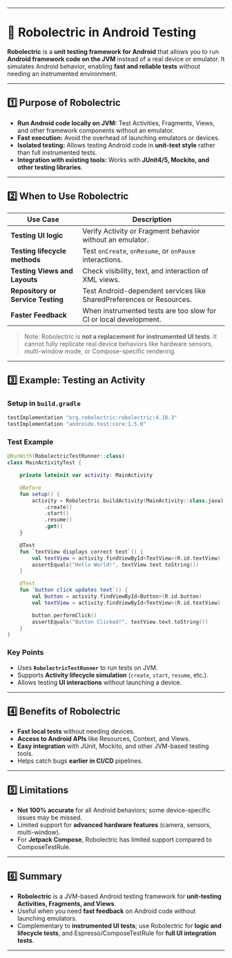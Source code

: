 
---

# 🤖 Robolectric in Android Testing

**Robolectric** is a **unit testing framework for Android** that allows you to run **Android framework code on the JVM** instead of a real device or emulator. It simulates Android behavior, enabling **fast and reliable tests** without needing an instrumented environment.

---

## 1️⃣ Purpose of Robolectric

* **Run Android code locally on JVM:** Test Activities, Fragments, Views, and other framework components without an emulator.
* **Fast execution:** Avoid the overhead of launching emulators or devices.
* **Isolated testing:** Allows testing Android code in **unit-test style** rather than full instrumented tests.
* **Integration with existing tools:** Works with **JUnit4/5, Mockito, and other testing libraries**.

---

## 2️⃣ When to Use Robolectric

| Use Case                          | Description                                                          |
| --------------------------------- | -------------------------------------------------------------------- |
| **Testing UI logic**              | Verify Activity or Fragment behavior without an emulator.            |
| **Testing lifecycle methods**     | Test `onCreate`, `onResume`, or `onPause` interactions.              |
| **Testing Views and Layouts**     | Check visibility, text, and interaction of XML views.                |
| **Repository or Service Testing** | Test Android-dependent services like SharedPreferences or Resources. |
| **Faster Feedback**               | When instrumented tests are too slow for CI or local development.    |

> Note: Robolectric is **not a replacement for instrumented UI tests**. It cannot fully replicate real device behaviors like hardware sensors, multi-window mode, or Compose-specific rendering.

---

## 3️⃣ Example: Testing an Activity

### Setup in `build.gradle`

```gradle
testImplementation "org.robolectric:robolectric:4.10.3"
testImplementation "androidx.test:core:1.5.0"
```

### Test Example

```kotlin
@RunWith(RobolectricTestRunner::class)
class MainActivityTest {

    private lateinit var activity: MainActivity

    @Before
    fun setup() {
        activity = Robolectric.buildActivity(MainActivity::class.java)
            .create()
            .start()
            .resume()
            .get()
    }

    @Test
    fun `textView displays correct text`() {
        val textView = activity.findViewById<TextView>(R.id.textView)
        assertEquals("Hello World!", textView.text.toString())
    }

    @Test
    fun `button click updates text`() {
        val button = activity.findViewById<Button>(R.id.button)
        val textView = activity.findViewById<TextView>(R.id.textView)

        button.performClick()
        assertEquals("Button Clicked!", textView.text.toString())
    }
}
```

### Key Points

* Uses **`RobolectricTestRunner`** to run tests on JVM.
* Supports **Activity lifecycle simulation** (`create`, `start`, `resume`, etc.).
* Allows testing **UI interactions** without launching a device.

---

## 4️⃣ Benefits of Robolectric

* **Fast local tests** without needing devices.
* **Access to Android APIs** like Resources, Context, and Views.
* **Easy integration** with JUnit, Mockito, and other JVM-based testing tools.
* Helps catch bugs **earlier in CI/CD** pipelines.

---

## 5️⃣ Limitations

* **Not 100% accurate** for all Android behaviors; some device-specific issues may be missed.
* Limited support for **advanced hardware features** (camera, sensors, multi-window).
* For **Jetpack Compose**, Robolectric has limited support compared to ComposeTestRule.

---

## 6️⃣ Summary

* **Robolectric** is a JVM-based Android testing framework for **unit-testing Activities, Fragments, and Views**.
* Useful when you need **fast feedback** on Android code without launching emulators.
* Complementary to **instrumented UI tests**; use Robolectric for **logic and lifecycle tests**, and Espresso/ComposeTestRule for **full UI integration tests**.

---
